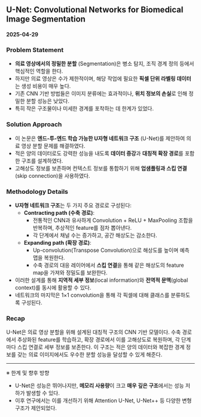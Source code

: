 ## U-Net: Convolutional Networks for Biomedical Image Segmentation  
#### 2025-04-29

### Problem Statement
- **의료 영상에서의 정밀한 분할** (Segmentation)은 병소 탐지, 조직 경계 정의 등에서 핵심적인 역할을 한다.  
- 하지만 의료 영상은 수가 제한적이며, 해당 작업에 필요한 **픽셀 단위 라벨링 데이터**는 생성 비용이 매우 높다.  
- 기존 CNN 기반 방법들은 이미지 분류에는 효과적이나, **위치 정보의 손실**로 인해 정밀한 분할 성능은 낮았다.  
- 특히 작은 구조물이나 미세한 경계를 포착하는 데 한계가 있었다.

### Solution Approach
- 이 논문은 **엔드-투-엔드 학습 가능한 U자형 네트워크 구조** (U-Net)를 제안하여 의료 영상 분할 문제를 해결하였다.  
- 적은 양의 데이터로도 강력한 성능을 내도록 **데이터 증강**과 **대칭적 확장 경로**를 포함한 구조를 설계하였다.  
- 고해상도 정보를 보존하며 컨텍스트 정보를 통합하기 위해 **업샘플링과 스킵 연결** (skip connection)을 사용하였다.

### Methodology Details
- **U자형 네트워크 구조**는 두 가지 주요 경로로 구성된다:  
  - **Contracting path (수축 경로)**:  
    - 전통적인 CNN과 유사하게 Convolution + ReLU + MaxPooling 조합을 반복하며, 추상적인 feature를 점차 뽑아낸다.
    - 각 단계에서 채널 수는 증가하고, 공간 해상도는 감소한다.  
  - **Expanding path (확장 경로)**:
    - Up-convolution(Transpose Convolution)으로 해상도를 높이며 예측 맵을 복원한다.
    - 수축 경로의 대응 레이어에서 **스킵 연결**을 통해 같은 해상도의 feature map을 가져와 정밀도를 보완한다.
- 이러한 설계를 통해 **지역적 세부 정보**(local information)와 **전역적 문맥**(global context)를 동시에 활용할 수 있다.
- 네트워크의 마지막은 1×1 convolution을 통해 각 픽셀에 대해 클래스를 분류하도록 구성된다.

### Recap
U-Net은 의료 영상 분할을 위해 설계된 대칭적 구조의 CNN 기반 모델이다. 수축 경로에서 추상화된 feature를 학습하고, 확장 경로에서 이를 고해상도로 복원하며, 각 단계마다 스킵 연결로 세부 정보를 보존한다. 이 구조는 적은 양의 데이터와 복잡한 경계 정보를 갖는 의료 이미지에서도 우수한 분할 성능을 달성할 수 있게 해준다.

---

※ 한계 및 향후 방향  
- U-Net은 성능은 뛰어나지만, **메모리 사용량**이 크고 **매우 깊은 구조**에서는 성능 저하가 발생할 수 있다.  
- 이후 연구에서는 이를 개선하기 위해 Attention U-Net, U-Net++ 등 다양한 변형 구조가 제안되었다.
